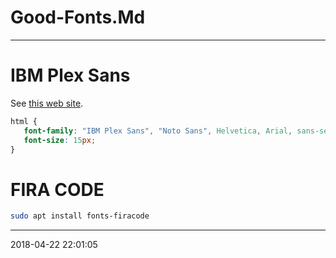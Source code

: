 # Good-Fonts.Md

-----------------------------------------

# IBM Plex Sans

See [this web site](https://forum.manjaro.org/t/changing-output-device-when-plug-in-headphones-no-jack-detection/5537/14).

~~~ css
html {
   font-family: "IBM Plex Sans", "Noto Sans", Helvetica, Arial, sans-serif;
   font-size: 15px;
}
~~~

# FIRA CODE

~~~ bash
sudo apt install fonts-firacode
~~~

-----------------------------------------
2018-04-22 22:01:05
